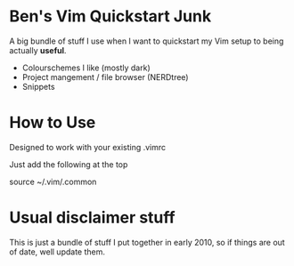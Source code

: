 # Ben's Vim Quickstart Junk

A big bundle of stuff I use when I want to quickstart my Vim setup to being actually **useful**.

 * Colourschemes I like (mostly dark)
 * Project mangement / file browser (NERDtree)
 * Snippets

# How to Use

Designed to work with your existing .vimrc

Just add the following at the top

source ~/.vim/.common

# Usual disclaimer stuff

This is just a bundle of stuff I put together in early 2010, so if things are out of date, well update them.

